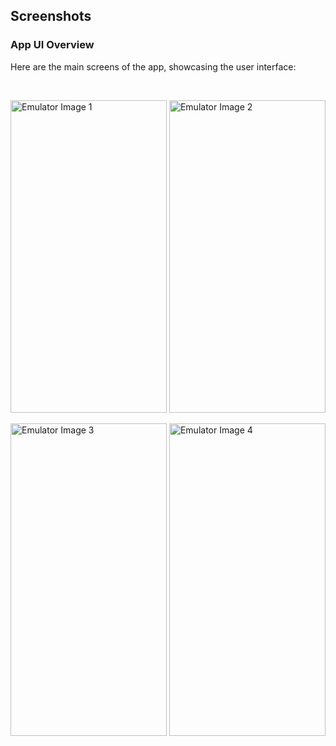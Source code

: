## Screenshots

### App UI Overview

Here are the main screens of the app, showcasing the user interface:

<br>


<!-- ![Screenshot_1723198009](https://github.com/user-attachments/assets/528f6e56-8ee9-4f6e-8d25-28dca9833b9a) -->
<!-- 

-->
<p >
  <img src="https://github.com/user-attachments/assets/528f6e56-8ee9-4f6e-8d25-28dca9833b9a", alt="Emulator Image 1" width="250" height="500"/>
  <img src="https://github.com/user-attachments/assets/9ae7e43f-2073-4d1b-910a-77c132e3fc45", alt="Emulator Image 2" width="250" height="500"/>
</p>

<p>
  <img src="https://github.com/user-attachments/assets/8b84e72f-eace-49f0-86e9-d7947f6e8421", alt="Emulator Image 3" width="250" height="500"/>
  <img src="https://github.com/user-attachments/assets/cb61bf05-2974-4af0-8de3-0d59502403b2", alt="Emulator Image 4" width="250" height="500"/>
</p>
